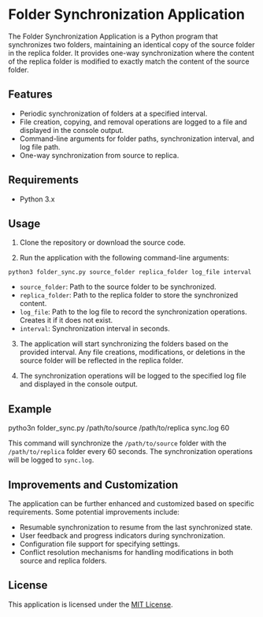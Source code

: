 # Folder Synchronization Application

The Folder Synchronization Application is a Python program that synchronizes two folders, maintaining an identical copy of the source folder in the replica folder. It provides one-way synchronization where the content of the replica folder is modified to exactly match the content of the source folder.

## Features

- Periodic synchronization of folders at a specified interval.
- File creation, copying, and removal operations are logged to a file and displayed in the console output.
- Command-line arguments for folder paths, synchronization interval, and log file path.
- One-way synchronization from source to replica.

## Requirements

- Python 3.x

## Usage

1. Clone the repository or download the source code.

2. Run the application with the following command-line arguments:
```
python3 folder_sync.py source_folder replica_folder log_file interval
```
- `source_folder`: Path to the source folder to be synchronized.
- `replica_folder`: Path to the replica folder to store the synchronized content.
- `log_file`: Path to the log file to record the synchronization operations. Creates it if it does not exist.
- `interval`: Synchronization interval in seconds.

3. The application will start synchronizing the folders based on the provided interval. Any file creations, modifications, or deletions in the source folder will be reflected in the replica folder.

4. The synchronization operations will be logged to the specified log file and displayed in the console output.

## Example

pytho3n folder_sync.py /path/to/source /path/to/replica sync.log 60


This command will synchronize the `/path/to/source` folder with the `/path/to/replica` folder every 60 seconds. The synchronization operations will be logged to `sync.log`.

## Improvements and Customization

The application can be further enhanced and customized based on specific requirements. Some potential improvements include:

- Resumable synchronization to resume from the last synchronized state.
- User feedback and progress indicators during synchronization.
- Configuration file support for specifying settings.
- Conflict resolution mechanisms for handling modifications in both source and replica folders.

## License

This application is licensed under the [MIT License](LICENSE).
